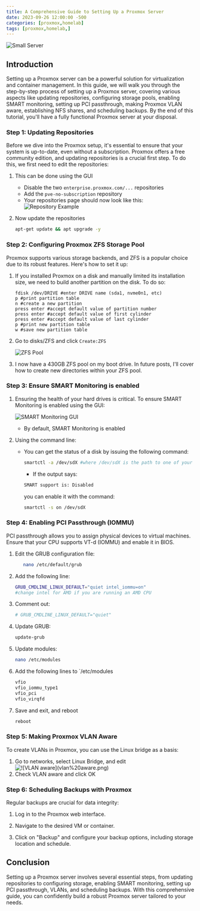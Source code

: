```yaml
---
title: A Comprehensive Guide to Setting Up a Proxmox Server
date: 2023-09-26 12:00:00 -500
categories: [proxmox,homelab]
tags: [proxmox,homelab,]
---
```


![Small Server](/assets/lib/small-server.jpg)

## Introduction

Setting up a Proxmox server can be a powerful solution for virtualization and container management. In this guide, we will walk you through the step-by-step process of setting up a Proxmox server, covering various aspects like updating repositories, configuring storage pools, enabling SMART monitoring, setting up PCI passthrough, making Proxmox VLAN aware, establishing NFS shares, and scheduling backups. By the end of this tutorial, you'll have a fully functional Proxmox server at your disposal.

### Step 1: Updating Repositories

Before we dive into the Proxmox setup, it's essential to ensure that your system is up-to-date, even without a subscription. Proxmox offers a free community edition, and updating repositories is a crucial first step. To do this, we first need to edit the repositories:

1. This can be done using the GUI
   * Disable the two `enterprise.proxmox.com/...` repositories
   * Add the `pve-no-subscription` repository
   * Your repositories page should now look like this:
    ![Repository Example](</assets/lib/repositories config.png>)
2. Now update the repositories

   ```bash
   apt-get update && apt upgrade -y
    ```

### Step 2: Configuring Proxmox ZFS Storage Pool

Proxmox supports various storage backends, and ZFS is a popular choice due to its robust features. Here's how to set it up:

  1. If you installed Proxmox on a disk and manually limited its installation size, we need to build another partition on the disk.
      To do so:

      ```shell
      fdisk /dev/DRIVE #enter DRIVE name (sda1, nvme0n1, etc)
      p #print partition table
      n #create a new partition
      press enter #accept default value of partition number
      press enter #accept default value of first cylinder
      press enter #accept default value of last cylinder
      p #print new partition table
      w #save new partition table
      ```

  2. Go to disks/ZFS and click `Create:ZFS`

      ![ZFS Pool](/assets/lib/nvme_pool.png)

  3. I now have a 430GB ZFS pool on my boot drive. In future posts, I'll cover how to create new directories within your ZFS pool.

### Step 3: Ensure SMART Monitoring is enabled

  1. Ensuring the health of your hard drives is critical. To ensure SMART Monitoring is enabled using the GUI:

      ![SMART Monitoring GUI](</assets/lib/smart monitoring.png>)

      * By default, SMART Monitoring is enabled
  2. Using the command line:

      * You can get the status of a disk by issuing the following command:

        ```bash
        smartctl -a /dev/sdX #where /dev/sdX is the path to one of your local disks.
        ```

        * If the output says:

        ```bash
        SMART support is: Disabled
        ```

        you can enable it with the command:

        ```bash
        smartctl -s on /dev/sdX
        ```

### Step 4: Enabling PCI Passthrough (IOMMU)

PCI passthrough allows you to assign physical devices to virtual machines. Ensure that your CPU supports VT-d (IOMMU) and enable it in BIOS.

1. Edit the GRUB configuration file:

   ```bash
      nano /etc/default/grub
      ```

2. Add the following line:

    ```bash
    GRUB_CMDLINE_LINUX_DEFAULT="quiet intel_iommu=on"
    #change intel for AMD if you are running an AMD CPU
    ```

3. Comment out:

    ```bash
    # GRUB_CMDLINE_LINUX_DEFAULT="quiet"
    ```

4. Update GRUB:

    ```bash
    update-grub
    ```

5. Update modules:

    ```bash
    nano /etc/modules
    ```

6. Add the following lines to `/etc/modules

    ```txt
    vfio
    vfio_iommu_type1
    vfio_pci
    vfio_virqfd
    ```

7. Save and exit, and reboot

    ```bash
    reboot
    ```

### Step 5: Making Proxmox VLAN Aware

To create VLANs in Proxmox, you can use the Linux bridge as a basis:

1. Go to networks, select Linux Bridge, and edit
  ![!\[VLAN aware\](vlan%20aware.png)](</assets/lib/vlan aware.png>)
2. Check VLAN aware and click OK

### Step 6: Scheduling Backups with Proxmox

Regular backups are crucial for data integrity:

1. Log in to the Proxmox web interface.

2. Navigate to the desired VM or container.

3. Click on "Backup" and configure your backup options, including storage location and schedule.

## Conclusion

Setting up a Proxmox server involves several essential steps, from updating repositories to configuring storage, enabling SMART monitoring, setting up PCI passthrough, VLANs, and scheduling backups. With this comprehensive guide, you can confidently build a robust Proxmox server tailored to your needs.
